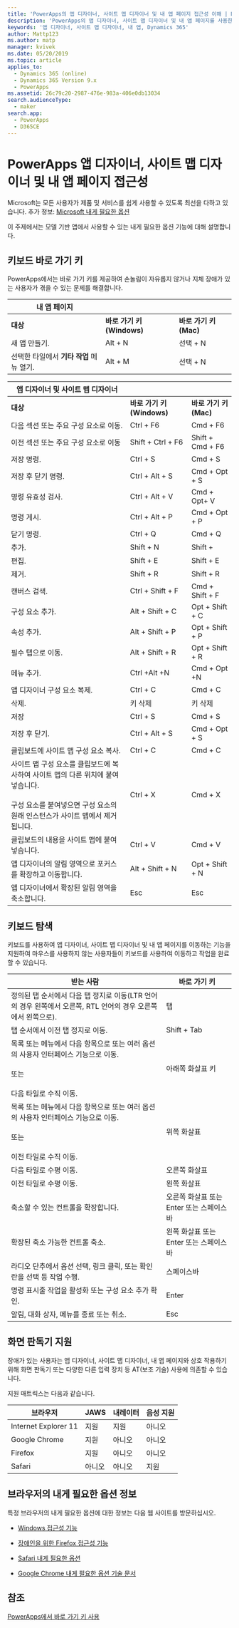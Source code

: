 ```yaml
---
title: 'PowerApps의 앱 디자이너, 사이트 맵 디자이너 및 내 앱 페이지 접근성 이해 | Microsoft Docs'
description: 'PowerApps의 앱 디자이너, 사이트 맵 디자이너 및 내 앱 페이지를 사용한 모델 기반 앱에서 접근성 알아보기'
keywords: '앱 디자이너, 사이트 맵 디자이너, 내 앱, Dynamics 365'
author: Mattp123
ms.author: matp
manager: kvivek
ms.date: 05/20/2019
ms.topic: article
applies_to:
  - Dynamics 365 (online)
  - Dynamics 365 Version 9.x
  - PowerApps
ms.assetid: 26c79c20-2987-476e-983a-406e0db13034
search.audienceType:
  - maker
search.app:
  - PowerApps
  - D365CE
---
```


# <a name="accessibility-in-powerapps-app-designer-site-map-designer-and-my-apps-page"></a>PowerApps 앱 디자이너, 사이트 맵 디자이너 및 내 앱 페이지 접근성

Microsoft는 모든 사용자가 제품 및 서비스를 쉽게 사용할 수 있도록 최선을 다하고 있습니다. 추가 정보: [Microsoft 내게 필요한 옵션](http://www.microsoft.com/enable/default.aspx)  
 
이 주제에서는 모델 기반 앱에서 사용할 수 있는 내게 필요한 옵션 기능에 대해 설명합니다.  
  
## <a name="keyboard-shortcuts"></a>키보드 바로 가기 키  
PowerApps에서는 바로 가기 키를 제공하여 손놀림이 자유롭지 않거나 지체 장애가 있는 사용자가 겪을 수 있는 문제를 해결합니다.  
  
|내 앱 페이지|||  
|------------------|-|-|  
|**대상**|**바로 가기 키(Windows)**|**바로 가기 키(Mac)**|  
|새 앱 만들기.|Alt + N|선택 + N|  
|선택한 타일에서 **기타 작업** 메뉴 열기.|Alt + M|선택 + N|  


|앱 디자이너 및 사이트 맵 디자이너|||  
|----------------------------------------|-|-|  
|**대상**|**바로 가기 키(Windows)**|**바로 가기 키(Mac)**|  
|다음 섹션 또는 주요 구성 요소로 이동.|Ctrl + F6|Cmd + F6|  
|이전 섹션 또는 주요 구성 요소로 이동|Shift + Ctrl + F6|Shift + Cmd + F6|  
|저장 명령.|Ctrl + S|Cmd + S|  
|저장 후 닫기 명령.|Ctrl + Alt + S|Cmd + Opt + S|  
|명령 유효성 검사.|Ctrl + Alt + V|Cmd + Opt+ V|  
|명령 게시.|Ctrl + Alt + P|Cmd + Opt + P|  
|닫기 명령.|Ctrl + Q|Cmd + Q|  
|추가.|Shift + N|Shift +|  
|편집.|Shift + E|Shift + E|  
|제거.|Shift + R|Shift + R|
|캔버스 검색.|Ctrl + Shift + F|Cmd + Shift + F|  
|구성 요소 추가.|Alt + Shift + C|Opt + Shift + C|  
|속성 추가.|Alt + Shift + P|Opt + Shift + P|  
|필수 탭으로 이동.|Alt + Shift + R|Opt + Shift + R|  
|메뉴 추가.|Ctrl +Alt +N|Cmd + Opt +N|  
|앱 디자이너 구성 요소 복제.|Ctrl + C|Cmd + C|  
|삭제.|키 삭제|키 삭제|  
|저장|Ctrl + S|Cmd + S|  
|저장 후 닫기.|Ctrl + Alt + S|Cmd + Opt + S|  
|클립보드에 사이트 맵 구성 요소 복사.|Ctrl + C|Cmd + C|  
|사이트 맵 구성 요소를 클립보드에 복사하여 사이트 맵의 다른 위치에 붙여넣습니다.<br /><br /> 구성 요소를 붙여넣으면 구성 요소의 원래 인스턴스가 사이트 맵에서 제거됩니다.|Ctrl + X|Cmd + X|  
|클립보드의 내용을 사이트 맵에 붙여 넣습니다.|Ctrl + V|Cmd + V|  
|앱 디자이너의 알림 영역으로 포커스를 확장하고 이동합니다.|Alt + Shift + N|Opt + Shift + N|  
|앱 디자이너에서 확장된 알림 영역을 축소합니다.|Esc|Esc|  
  
## <a name="keyboard-navigation"></a>키보드 탐색  
 키보드를 사용하여 앱 디자이너, 사이트 맵 디자이너 및 내 앱 페이지를 이동하는 기능을 지원하여 마우스를 사용하지 않는 사용자들이 키보드를 사용하여 이동하고 작업을 완료할 수 있습니다.  
  
|받는 사람|바로 가기 키|  
|--------|-----------|  
|정의된 탭 순서에서 다음 탭 정지로 이동(LTR 언어의 경우 왼쪽에서 오른쪽, RTL 언어의 경우 오른쪽에서 왼쪽으로).|탭|  
|탭 순서에서 이전 탭 정지로 이동.|Shift + Tab|  
|목록 또는 메뉴에서 다음 항목으로 또는 여러 옵션의 사용자 인터페이스 기능으로 이동.<br /><br /> 또는<br /><br /> 다음 타일로 수직 이동.|아래쪽 화살표 키|  
|목록 또는 메뉴에서 다음 항목으로 또는 여러 옵션의 사용자 인터페이스 기능으로 이동.<br /><br /> 또는<br /><br /> 이전 타일로 수직 이동.|위쪽 화살표|  
|다음 타일로 수평 이동.|오른쪽 화살표|  
|이전 타일로 수평 이동.|왼쪽 화살표|  
|축소할 수 있는 컨트롤을 확장합니다.|오른쪽 화살표 또는 Enter 또는 스페이스바|  
|확장된 축소 가능한 컨트롤 축소.|왼쪽 화살표 또는 Enter 또는 스페이스바|  
|라디오 단추에서 옵션 선택, 링크 클릭, 또는 확인란을 선택 등 작업 수행.|스페이스바|  
|명령 표시줄 작업을 활성화 또는 구성 요소 추가 확인.|Enter|  
|알림, 대화 상자, 메뉴를 종료 또는 취소.|Esc|  
  
## <a name="screen-reader-support"></a>화면 판독기 지원  
 장애가 있는 사용자는 앱 디자이너, 사이트 맵 디자이너, 내 앱 페이지와 상호 작용하기 위해 화면 판독기 또는 다양한 다른 입력 장치 등 AT(보조 기술) 사용에 의존할 수 있습니다.  
  
 지원 매트릭스는 다음과 같습니다.  
  
|브라우저|JAWS|내레이터|음성 지원|  
|-------------|----------|--------------|----------------|  
|Internet Explorer 11 |지원|지원|아니오|  
|Google Chrome |지원|아니오|아니오|  
| Firefox |지원|아니오|아니오|  
|Safari|아니오|아니오|지원|  
  
## <a name="accessibility-info-for-browsers"></a>브라우저의 내게 필요한 옵션 정보  
 특정 브라우저의 내게 필요한 옵션에 대한 정보는 다음 웹 사이트를 방문하십시오.  
  
  
-   [Windows 접근성 기능](http://www.microsoft.com/enable/products/ie9/default.aspx)  
  
-   [장애인을 위한 Firefox 접근성 기능](http://support.mozilla.org/kb/accessibility-features-firefox-make-firefox-and-we?redirectlocale=en-US&redirectslug=accessibility)  
  
-   [Safari 내게 필요한 옵션](http://www.apple.com/accessibility/)  
  
-   [Google Chrome 내게 필요한 옵션 기술 문서](https://sites.google.com/a/chromium.org/dev/developers/design-documents/accessibility)

## <a name="see-also"></a>참조

[PowerApps에서 바로 가기 키 사용](/powerapps/user/keyboard-shortcuts)
